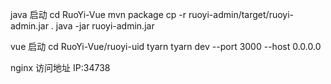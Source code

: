 
java 启动
cd RuoYi-Vue
mvn package
cp -r ruoyi-admin/target/ruoyi-admin.jar .
java -jar ruoyi-admin.jar

vue 启动
cd RuoYi-Vue/ruoyi-uid
tyarn
tyarn dev --port 3000 --host 0.0.0.0

nginx 访问地址
IP:34738

